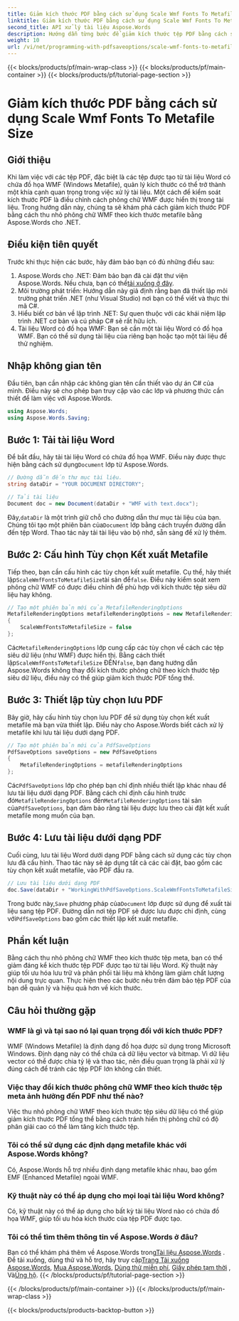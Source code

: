 ```yaml
---
title: Giảm kích thước PDF bằng cách sử dụng Scale Wmf Fonts To Metafile Size
linktitle: Giảm kích thước PDF bằng cách sử dụng Scale Wmf Fonts To Metafile Size
second_title: API xử lý tài liệu Aspose.Words
description: Hướng dẫn từng bước để giảm kích thước tệp PDF bằng cách sử dụng phông chữ wmf để chuyển đổi kích thước tệp metafile khi chuyển đổi sang PDF bằng Aspose.Words cho .NET.
weight: 10
url: /vi/net/programming-with-pdfsaveoptions/scale-wmf-fonts-to-metafile-size/
---
```


{{< blocks/products/pf/main-wrap-class >}}
{{< blocks/products/pf/main-container >}}
{{< blocks/products/pf/tutorial-page-section >}}

# Giảm kích thước PDF bằng cách sử dụng Scale Wmf Fonts To Metafile Size

## Giới thiệu

Khi làm việc với các tệp PDF, đặc biệt là các tệp được tạo từ tài liệu Word có chứa đồ họa WMF (Windows Metafile), quản lý kích thước có thể trở thành một khía cạnh quan trọng trong việc xử lý tài liệu. Một cách để kiểm soát kích thước PDF là điều chỉnh cách phông chữ WMF được hiển thị trong tài liệu. Trong hướng dẫn này, chúng ta sẽ khám phá cách giảm kích thước PDF bằng cách thu nhỏ phông chữ WMF theo kích thước metafile bằng Aspose.Words cho .NET.

## Điều kiện tiên quyết

Trước khi thực hiện các bước, hãy đảm bảo bạn có đủ những điều sau:

1. Aspose.Words cho .NET: Đảm bảo bạn đã cài đặt thư viện Aspose.Words. Nếu chưa, bạn có thể[tải xuống ở đây](https://releases.aspose.com/words/net/).
2. Môi trường phát triển: Hướng dẫn này giả định rằng bạn đã thiết lập môi trường phát triển .NET (như Visual Studio) nơi bạn có thể viết và thực thi mã C#.
3. Hiểu biết cơ bản về lập trình .NET: Sự quen thuộc với các khái niệm lập trình .NET cơ bản và cú pháp C# sẽ rất hữu ích.
4. Tài liệu Word có đồ họa WMF: Bạn sẽ cần một tài liệu Word có đồ họa WMF. Bạn có thể sử dụng tài liệu của riêng bạn hoặc tạo một tài liệu để thử nghiệm.

## Nhập không gian tên

Đầu tiên, bạn cần nhập các không gian tên cần thiết vào dự án C# của mình. Điều này sẽ cho phép bạn truy cập vào các lớp và phương thức cần thiết để làm việc với Aspose.Words.

```csharp
using Aspose.Words;
using Aspose.Words.Saving;
```

## Bước 1: Tải tài liệu Word

 Để bắt đầu, hãy tải tài liệu Word có chứa đồ họa WMF. Điều này được thực hiện bằng cách sử dụng`Document` lớp từ Aspose.Words.

```csharp
// Đường dẫn đến thư mục tài liệu.
string dataDir = "YOUR DOCUMENT DIRECTORY";

// Tải tài liệu
Document doc = new Document(dataDir + "WMF with text.docx");
```

 Đây,`dataDir` là một trình giữ chỗ cho đường dẫn thư mục tài liệu của bạn. Chúng tôi tạo một phiên bản của`Document` lớp bằng cách truyền đường dẫn đến tệp Word. Thao tác này tải tài liệu vào bộ nhớ, sẵn sàng để xử lý thêm.

## Bước 2: Cấu hình Tùy chọn Kết xuất Metafile

 Tiếp theo, bạn cần cấu hình các tùy chọn kết xuất metafile. Cụ thể, hãy thiết lập`ScaleWmfFontsToMetafileSize`tài sản để`false`. Điều này kiểm soát xem phông chữ WMF có được điều chỉnh để phù hợp với kích thước tệp siêu dữ liệu hay không.

```csharp
// Tạo một phiên bản mới của MetafileRenderingOptions
MetafileRenderingOptions metafileRenderingOptions = new MetafileRenderingOptions
{
    ScaleWmfFontsToMetafileSize = false
};
```

 Các`MetafileRenderingOptions` lớp cung cấp các tùy chọn về cách các tệp siêu dữ liệu (như WMF) được hiển thị. Bằng cách thiết lập`ScaleWmfFontsToMetafileSize` ĐẾN`false`, bạn đang hướng dẫn Aspose.Words không thay đổi kích thước phông chữ theo kích thước tệp siêu dữ liệu, điều này có thể giúp giảm kích thước PDF tổng thể.

## Bước 3: Thiết lập tùy chọn lưu PDF

Bây giờ, hãy cấu hình tùy chọn lưu PDF để sử dụng tùy chọn kết xuất metafile mà bạn vừa thiết lập. Điều này cho Aspose.Words biết cách xử lý metafile khi lưu tài liệu dưới dạng PDF.

```csharp
// Tạo một phiên bản mới của PdfSaveOptions
PdfSaveOptions saveOptions = new PdfSaveOptions
{
    MetafileRenderingOptions = metafileRenderingOptions
};
```

 Các`PdfSaveOptions` lớp cho phép bạn chỉ định nhiều thiết lập khác nhau để lưu tài liệu dưới dạng PDF. Bằng cách chỉ định cấu hình trước đó`MetafileRenderingOptions` đến`MetafileRenderingOptions` tài sản của`PdfSaveOptions`, bạn đảm bảo rằng tài liệu được lưu theo cài đặt kết xuất metafile mong muốn của bạn.

## Bước 4: Lưu tài liệu dưới dạng PDF

Cuối cùng, lưu tài liệu Word dưới dạng PDF bằng cách sử dụng các tùy chọn lưu đã cấu hình. Thao tác này sẽ áp dụng tất cả các cài đặt, bao gồm các tùy chọn kết xuất metafile, vào PDF đầu ra.


```csharp
// Lưu tài liệu dưới dạng PDF
doc.Save(dataDir + "WorkingWithPdfSaveOptions.ScaleWmfFontsToMetafileSize.pdf", saveOptions);
```

 Trong bước này,`Save` phương pháp của`Document` lớp được sử dụng để xuất tài liệu sang tệp PDF. Đường dẫn nơi tệp PDF sẽ được lưu được chỉ định, cùng với`PdfSaveOptions` bao gồm các thiết lập kết xuất metafile.

## Phần kết luận

Bằng cách thu nhỏ phông chữ WMF theo kích thước tệp meta, bạn có thể giảm đáng kể kích thước tệp PDF được tạo từ tài liệu Word. Kỹ thuật này giúp tối ưu hóa lưu trữ và phân phối tài liệu mà không làm giảm chất lượng nội dung trực quan. Thực hiện theo các bước nêu trên đảm bảo tệp PDF của bạn dễ quản lý và hiệu quả hơn về kích thước.

## Câu hỏi thường gặp

### WMF là gì và tại sao nó lại quan trọng đối với kích thước PDF?

WMF (Windows Metafile) là định dạng đồ họa được sử dụng trong Microsoft Windows. Định dạng này có thể chứa cả dữ liệu vector và bitmap. Vì dữ liệu vector có thể được chia tỷ lệ và thao tác, nên điều quan trọng là phải xử lý đúng cách để tránh các tệp PDF lớn không cần thiết.

### Việc thay đổi kích thước phông chữ WMF theo kích thước tệp meta ảnh hưởng đến PDF như thế nào?

Việc thu nhỏ phông chữ WMF theo kích thước tệp siêu dữ liệu có thể giúp giảm kích thước PDF tổng thể bằng cách tránh hiển thị phông chữ có độ phân giải cao có thể làm tăng kích thước tệp.

### Tôi có thể sử dụng các định dạng metafile khác với Aspose.Words không?

Có, Aspose.Words hỗ trợ nhiều định dạng metafile khác nhau, bao gồm EMF (Enhanced Metafile) ngoài WMF.

### Kỹ thuật này có thể áp dụng cho mọi loại tài liệu Word không?

Có, kỹ thuật này có thể áp dụng cho bất kỳ tài liệu Word nào có chứa đồ họa WMF, giúp tối ưu hóa kích thước của tệp PDF được tạo.

### Tôi có thể tìm thêm thông tin về Aspose.Words ở đâu?

 Bạn có thể khám phá thêm về Aspose.Words trong[Tài liệu Aspose.Words](https://reference.aspose.com/words/net/) . Để tải xuống, dùng thử và hỗ trợ, hãy truy cập[Trang Tải xuống Aspose.Words](https://releases.aspose.com/words/net/), [Mua Aspose.Words](https://purchase.aspose.com/buy), [Dùng thử miễn phí](https://releases.aspose.com/), [Giấy phép tạm thời](https://purchase.aspose.com/temporary-license/) , Và[Ủng hộ](https://forum.aspose.com/c/words/8).
{{< /blocks/products/pf/tutorial-page-section >}}

{{< /blocks/products/pf/main-container >}}
{{< /blocks/products/pf/main-wrap-class >}}

{{< blocks/products/products-backtop-button >}}
